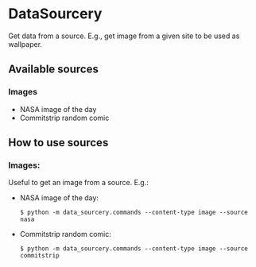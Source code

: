 # DataSourcery 

Get data from a source. E.g., get image from a given site to be used as
wallpaper. 

## Available sources

### Images 

- NASA image of the day 
- Commitstrip random comic

## How to use sources 

### Images:

Useful to get an image from a source. E.g.:

- NASA image of the day:

    `$ python -m data_sourcery.commands --content-type image --source nasa`

- Commitstrip random comic: 

    `$ python -m data_sourcery.commands --content-type image --source commitstrip`

